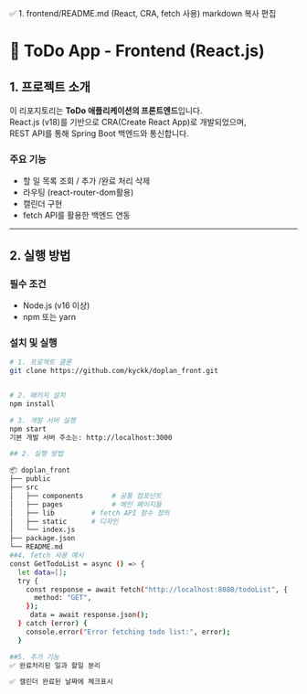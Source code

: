 ✅ 1. frontend/README.md (React, CRA, fetch 사용)
markdown
복사
편집
# 📌 ToDo App - Frontend (React.js)

## 1. 프로젝트 소개

이 리포지토리는 **ToDo 애플리케이션의 프론트엔드**입니다.  
React.js (v18)를 기반으로 CRA(Create React App)로 개발되었으며,  
REST API를 통해 Spring Boot 백엔드와 통신합니다.

### 주요 기능

- 할 일 목록 조회 / 추가 /완료 처리 삭제 
- 라우팅 (react-router-dom활용)
- 캘린더 구현
- fetch API를 활용한 백엔드 연동

---

## 2. 실행 방법

### 필수 조건

- Node.js (v16 이상)
- npm 또는 yarn

### 설치 및 실행

```bash
# 1. 프로젝트 클론
git clone https://github.com/kyckk/doplan_front.git


# 2. 패키지 설치
npm install

# 3. 개발 서버 실행
npm start
기본 개발 서버 주소는: http://localhost:3000

## 2. 실행 방법

📦 doplan_front
├── public
├── src
│   ├── components       # 공통 컴포넌트
│   ├── pages            # 메인 페이지들
│   ├── lib         # fetch API 함수 정의
│   ├── static      # 디자인
│   └── index.js
├── package.json
└── README.md
##4. fetch 사용 예시
const GetTodoList = async () => {
  let data=[];
  try {
    const response = await fetch("http://localhost:8080/todoList", {
      method: "GET",
    });
     data = await response.json();
  } catch (error) {
    console.error("Error fetching todo list:", error);
  }

##5. 추가 기능
✅ 완료처리된 일과 할일 분리

✅ 캘린더 완료된 날짜에 체크표시 



